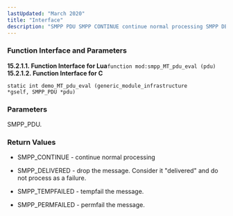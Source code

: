 ```yaml
---
lastUpdated: "March 2020"
title: "Interface"
description: "SMPP PDU SMPP CONTINUE continue normal processing SMPP DELIVERED drop the message Consider it delivered and do not process as a failure SMPP TEMPFAILED tempfail the message SMPP PERMFAILED permfail the message..."
---
```


### <a name="idp429696"></a> Function Interface and Parameters

**<a name="idp430848"></a> 15.2.1.1. Function Interface for Lua**`function mod:smpp_MT_pdu_eval (pdu)`**<a name="idp772464"></a> 15.2.1.2. Function Interface for C**
```
static int demo_MT_pdu_eval (generic_module_infrastructure
*gself, SMPP_PDU *pdu)
```

### <a name="idp774400"></a> Parameters

SMPP_PDU.

### <a name="idp776208"></a> Return Values

*   SMPP_CONTINUE - continue normal processing

*   SMPP_DELIVERED - drop the message. Consider it "delivered" and do not process as a failure.

*   SMPP_TEMPFAILED - tempfail the message.

*   SMPP_PERMFAILED - permfail the message.